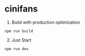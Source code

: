 # cinifans

1. Build with production optimization

```
npm run build
```

2. Just Start

```
npm run dev
```


